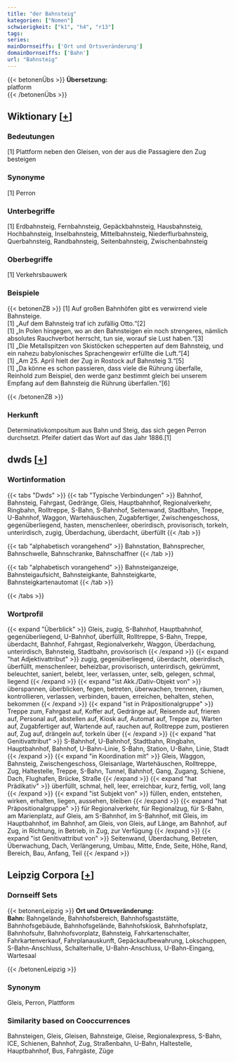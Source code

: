 ```yaml
---
title: "der Bahnsteig"
kategorien: ["Nomen"]
schwierigkeit: ["k1", "h4", "r13"]
tags:
series:
mainDornseiffs: ['Ort und Ortsveränderung']
domainDornseiffs: ['Bahn']
url: "Bahnsteig"
---
```


{{< betonenÜbs >}}
**Übersetzung:**  
platform  
{{< /betonenÜbs >}}

## Wiktionary [[+](https://de.wiktionary.org/wiki/Bahnsteig)]

### Bedeutungen
[1] Plattform neben den Gleisen, von der aus die Passagiere den Zug besteigen  

### Synonyme
[1] Perron  

### Unterbegriffe
[1] Erdbahnsteig, Fernbahnsteig, Gepäckbahnsteig, Hausbahnsteig, Hochbahnsteig, Inselbahnsteig, Mittelbahnsteig, Niederflurbahnsteig, Querbahnsteig, Randbahnsteig, Seitenbahnsteig, Zwischenbahnsteig  

### Oberbegriffe
[1] Verkehrsbauwerk  

### Beispiele
{{< betonenZB >}}
[1] Auf großen Bahnhöfen gibt es verwirrend viele Bahnsteige.  
[1] „Auf dem Bahnsteig traf ich zufällig Otto.“[2]  
[1] „In Polen hingegen, wo an den Bahnsteigen ein noch strengeres, nämlich absolutes Rauchverbot herrscht, tun sie, worauf sie Lust haben.“[3]  
[1] „Die Metallspitzen von Skistöcken schepperten auf dem Bahnsteig, und ein nahezu babylonisches Sprachengewirr erfüllte die Luft.“[4]  
[1] „Am 25. April hielt der Zug in Rostock auf Bahnsteig 3.“[5]  
[1] „Da könne es schon passieren, dass viele die Rührung überfalle, Reinhold zum Beispiel, den werde ganz bestimmt gleich bei unserem Empfang auf dem Bahnsteig die Rührung überfallen.“[6]  

{{< /betonenZB >}}
### Herkunft
Determinativkompositum aus Bahn und Steig, das sich gegen Perron durchsetzt. Pfeifer datiert das Wort auf das Jahr 1886.[1]  



## dwds [[+](https://www.dwds.de/wb/Bahnsteig)]

### Wortinformation
{{< tabs "Dwds" >}}
{{< tab "Typische Verbindungen" >}}
Bahnhof, Bahnsteig, Fahrgast, Gedränge, Gleis, Hauptbahnhof, Regionalverkehr, Ringbahn, Rolltreppe, S-Bahn, S-Bahnhof, Seitenwand, Stadtbahn, Treppe, U-Bahnhof, Waggon, Wartehäuschen, Zugabfertiger, Zwischengeschoss, gegenüberliegend, hasten, menschenleer, oberirdisch, provisorisch, torkeln, unterirdisch, zugig, Überdachung, überdacht, überfüllt
{{< /tab >}}

{{< tab "alphabetisch vorangehend" >}}
Bahnstation, Bahnsprecher, Bahnschwelle, Bahnschranke, Bahnschaffner
{{< /tab >}}

{{< tab "alphabetisch vorangehend" >}}
Bahnsteiganzeige, Bahnsteigaufsicht, Bahnsteigkante, Bahnsteigkarte, Bahnsteigkartenautomat
{{< /tab >}}

{{< /tabs >}}

### Wortprofil
{{< expand "Überblick" >}} Gleis, zugig, S-Bahnhof, Hauptbahnhof, gegenüberliegend, U-Bahnhof, überfüllt, Rolltreppe, S-Bahn, Treppe, überdacht, Bahnhof, Fahrgast, Regionalverkehr, Waggon, Überdachung, unterirdisch, Bahnsteig, Stadtbahn, provisorisch {{< /expand >}}
{{< expand "hat Adjektivattribut" >}} zugig, gegenüberliegend, überdacht, oberirdisch, überfüllt, menschenleer, beheizbar, provisorisch, unterirdisch, gekrümmt, beleuchtet, saniert, belebt, leer, verlassen, unter, selb, gelegen, schmal, liegend {{< /expand >}}
{{< expand "ist Akk./Dativ-Objekt von" >}} überspannen, überblicken, fegen, betreten, überwachen, trennen, räumen, kontrollieren, verlassen, verbinden, bauen, erreichen, behalten, stehen, bekommen {{< /expand >}}
{{< expand "ist in Präpositionalgruppe" >}} Treppe zum, Fahrgast auf, Koffer auf, Gedränge auf, Reisende auf, frieren auf, Personal auf, abstellen auf, Kiosk auf, Automat auf, Treppe zu, Warten auf, Zugabfertiger auf, Wartende auf, rauchen auf, Rolltreppe zum, postieren auf, Zug auf, drängeln auf, torkeln über {{< /expand >}}
{{< expand "hat Genitivattribut" >}} S-Bahnhof, U-Bahnhof, Stadtbahn, Ringbahn, Hauptbahnhof, Bahnhof, U-Bahn-Linie, S-Bahn, Station, U-Bahn, Linie, Stadt {{< /expand >}}
{{< expand "in Koordination mit" >}} Gleis, Waggon, Bahnsteig, Zwischengeschoss, Gleisanlage, Wartehäuschen, Rolltreppe, Zug, Haltestelle, Treppe, S-Bahn, Tunnel, Bahnhof, Gang, Zugang, Schiene, Dach, Flughafen, Brücke, Straße {{< /expand >}}
{{< expand "hat Prädikativ" >}} überfüllt, schmal, hell, leer, erreichbar, kurz, fertig, voll, lang {{< /expand >}}
{{< expand "ist Subjekt von" >}} füllen, enden, entstehen, wirken, erhalten, liegen, aussehen, bleiben {{< /expand >}}
{{< expand "hat Präpositionalgruppe" >}} für Regionalverkehr, für Regionalzug, für S-Bahn, am Marienplatz, auf Gleis, am S-Bahnhof, im S-Bahnhof, mit Gleis, im Hauptbahnhof, im Bahnhof, am Gleis, von Gleis, auf Länge, am Bahnhof, auf Zug, in Richtung, in Betrieb, in Zug, zur Verfügung {{< /expand >}}
{{< expand "ist Genitivattribut von" >}} Seitenwand, Überdachung, Betreten, Überwachung, Dach, Verlängerung, Umbau, Mitte, Ende, Seite, Höhe, Rand, Bereich, Bau, Anfang, Teil {{< /expand >}}

## Leipzig Corpora [[+](https://corpora.uni-leipzig.de/en/res?word=Bahnsteig&corpusId=deu_newscrawl-public_2018)]

### Dornseiff Sets
{{< betonenLeipzig >}}
**Ort und Ortsveränderung:**  
**Bahn:** Bahngelände, Bahnhofsbereich, Bahnhofsgaststätte, Bahnhofsgebäude, Bahnhofsgelände, Bahnhofskiosk, Bahnhofsplatz, Bahnhofsuhr, Bahnhofsvorplatz, Bahnsteig, Fahrkartenschalter, Fahrkartenverkauf, Fahrplanauskunft, Gepäckaufbewahrung, Lokschuppen, S-Bahn-Anschluss, Schalterhalle, U-Bahn-Anschluss, U-Bahn-Eingang, Wartesaal  

{{< /betonenLeipzig >}}

### Synonym
Gleis, Perron, Plattform


### Similarity based on Cooccurrences
Bahnsteigen, Gleis, Gleisen, Bahnsteige, Gleise, Regionalexpress, S-Bahn, ICE, Schienen, Bahnhof, Zug, Straßenbahn, U-Bahn, Haltestelle, Hauptbahnhof, Bus, Fahrgäste, Züge

